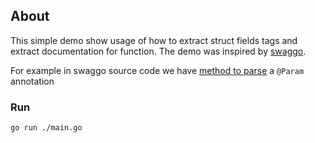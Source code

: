 ## About

This simple demo show usage of how to extract struct fields tags and extract documentation for function. 
The demo was inspired by [swaggo](https://github.com/swaggo/swag).

For example in swaggo source code we have [method to parse](https://github.com/swaggo/swag/blob/ea35767c559f023af13395c588b1738064ba136a/operation.go#L237) a `@Param` annotation

### Run

`go run ./main.go`
